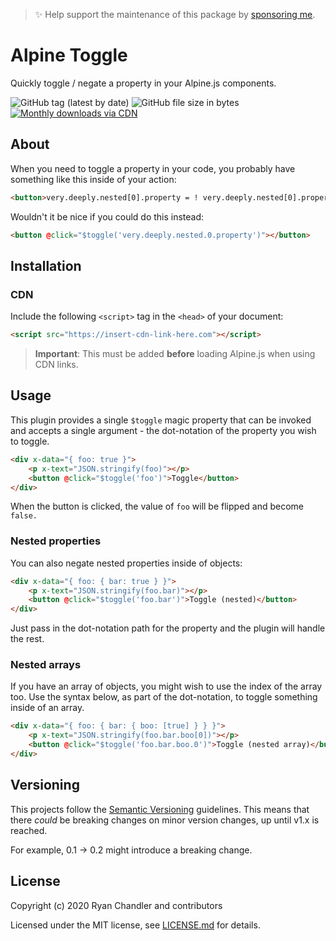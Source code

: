 > ✨ Help support the maintenance of this package by [sponsoring me](https://github.com/sponsors/ryangjchandler).

# Alpine Toggle

Quickly toggle / negate a property in your Alpine.js components.

![GitHub tag (latest by date)](https://img.shields.io/github/v/tag/[repo]?label=version&style=flat-square)
![GitHub file size in bytes](https://img.shields.io/github/size/[repo]/dist/spruce.js?label=min%20%28no%20gzip%29&style=flat-square)
[![Monthly downloads via CDN](https://data.jsdelivr.com/v1/package/gh/[repo]/badge)](https://www.jsdelivr.com/package/gh/ryangjchandler/spruce)

## About

When you need to toggle a property in your code, you probably have something like this inside of your action:

```html
<button>very.deeply.nested[0].property = ! very.deeply.nested[0].property</button>
```

Wouldn't it be nice if you could do this instead:

```html
<button @click="$toggle('very.deeply.nested.0.property')"></button>
```

## Installation

### CDN

Include the following `<script>` tag in the `<head>` of your document:

``` html
<script src="https://insert-cdn-link-here.com"></script>
```

> **Important**: This must be added **before** loading Alpine.js when using CDN links.

## Usage

This plugin provides a single `$toggle` magic property that can be invoked and accepts a single argument - the dot-notation of the property you wish to toggle.

```html
<div x-data="{ foo: true }">
    <p x-text="JSON.stringify(foo)"></p>
    <button @click="$toggle('foo')">Toggle</button>
</div>
```

When the button is clicked, the value of `foo` will be flipped and become `false.`

### Nested properties

You can also negate nested properties inside of objects:

```html
<div x-data="{ foo: { bar: true } }">
    <p x-text="JSON.stringify(foo.bar)"></p>
    <button @click="$toggle('foo.bar')">Toggle (nested)</button>
</div>
```

Just pass in the dot-notation path for the property and the plugin will handle the rest.

### Nested arrays

If you have an array of objects, you might wish to use the index of the array too. Use the syntax below, as part of the dot-notation, to toggle something inside of an array.

```html
<div x-data="{ foo: { bar: { boo: [true] } } }">
    <p x-text="JSON.stringify(foo.bar.boo[0])"></p>
    <button @click="$toggle('foo.bar.boo.0')">Toggle (nested array)</button>
</div>
```

## Versioning

This projects follow the [Semantic Versioning](https://semver.org/) guidelines. This means that there *could* be breaking changes on minor version changes, up until v1.x is reached.

For example, 0.1 -> 0.2 might introduce a breaking change.

## License

Copyright (c) 2020 Ryan Chandler and contributors

Licensed under the MIT license, see [LICENSE.md](LICENSE.md) for details.
